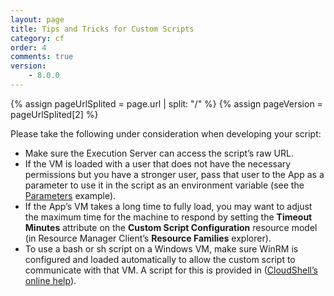 ```yaml
---
layout: page
title: Tips and Tricks for Custom Scripts
category: cf
order: 4
comments: true
version:
    - 8.0.0
---
```


{% assign pageUrlSplited = page.url | split: "/" %}
{% assign pageVersion = pageUrlSplited[2] %}

Please take the following under consideration when developing your script:

* Make sure the Execution Server can access the script’s raw URL.
* If the VM is loaded with a user that does not have the necessary permissions but you have a stronger user, pass that user to the App as a parameter to use it in the script as an environment variable (see the [Parameters]({{site.baseurl}}/configmanagement/{{pageVersion}}/cf-custom-scripts.html#CustomScriptParams) example). 
* If the App’s VM takes a long time to fully load, you may want to adjust the maximum time for the machine to respond by setting the **Timeout Minutes** attribute on the **Custom Script Configuration** resource model (in Resource Manager Client’s **Resource Families** explorer).
* To use a bash or sh script on a Windows VM, make sure WinRM is configured and loaded automatically to allow the custom script to communicate with that VM. A script for this is provided in (<a href="http://help.quali.com/Online%20Help/8.0.0.7741/Portal/Content/Admn/Cnfg-WinRM-for-Ansible.htm" target="_blank">CloudShell’s online help</a>).
